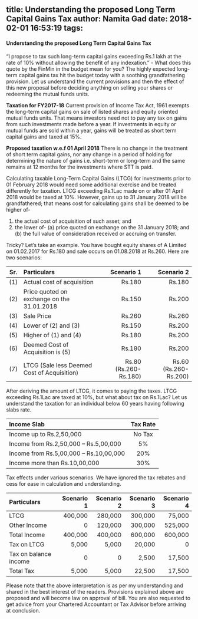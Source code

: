 title: Understanding the proposed Long Term Capital Gains Tax
author: Namita Gad
date: 2018-02-01 16:53:19
tags:
---
#### Understanding the proposed Long Term Capital Gains Tax

“I propose to tax such long-term capital gains exceeding Rs.1 lakh at the rate of 10% without allowing the benefit of any indexation.” - What does this quote by the FinMin in the budget mean for you? The highly expected long-term capital gains tax hit the budget today with a soothing grandfathering provision. Let us understand the current provisions and then the effect of this new proposal before deciding anything on selling your shares or redeeming the mutual funds units.

**Taxation for FY2017-18**
Current provision of Income Tax Act, 1961 exempts the long-term capital gains on sale of listed shares and equity oriented mutual funds units. That means investors need not to pay any tax on gains from such investments made before a year. If investments in equity or mutual funds are sold within a year, gains will be treated as short term capital gains and taxed at 15%.

**Proposed taxation w.e.f 01 April 2018**
There is no change in the treatment of short term capital gains, nor any change in a period of holding for determining the nature of gains i.e. short-term or long-term and the same remains at 12 months for the investments where STT is paid.

Calculating taxable Long-Term Capital Gains (LTCG) for investments prior to 01 February 2018 would need some additional exercise and be treated differently for taxation. LTCG exceeding Rs.1Lac made on or after 01 April 2018 would be taxed at 10%. However, gains up to 31 January 2018 will be grandfathered; that means cost for calculating gains shall be deemed to be higher of-
1.	the actual cost of acquisition of such asset; and
2.	the lower of-
(a) price quoted on exchange on the 31 January 2018; and
(b) the full value of consideration received or accruing on transfer.

Tricky? Let’s take an example. You have bought equity shares of A Limited on 01.02.2017 for Rs.180 and sale occurs on 01.08.2018 at Rs.260. Here are two scenarios:

|Sr.|Particulars|Scenario 1|Scenario 2|
|:---:|:------|-----:|-----:|
|(1)|Actual cost of acquisition|Rs.180|Rs.180
|(2)|Price quoted on exchange on the 31.01.2018|Rs.150|Rs.200
|(3)|Sale Price|Rs.260|Rs.260
|(4)|Lower of (2) and (3)|Rs.150|Rs.200
|(5)|Higher of (1) and (4)|Rs.180|Rs.200
|(6)|Deemed Cost of Acquisition is (5)|Rs.180|Rs.200
|(7)|LTCG (Sale less Deemed Cost of Acquisition)|Rs.80 (Rs.260-Rs.180)|Rs.60 (Rs.260-Rs.200)

After deriving the amount of LTCG, it comes to paying the taxes. LTCG exceeding Rs.1Lac are taxed at 10%, but what about tax on Rs.1Lac? Let us understand the taxation for an individual below 60 years having following slabs rate.

|Income Slab|Tax Rate|
|:---|:--:|
|Income up to Rs.2,50,000|No Tax
|Income from Rs.2,50,000 – Rs.5,00,000|5%
|Income from Rs.5,00,000 – Rs.10,00,000|20%
|Income more than Rs.10,00,000|30%

Tax effects under various scenarios. We have ignored the tax rebates and cess for ease in calculation and understanding.

|Particulars|Scenario 1|Scenario 2|Scenario 3|Scenario 4
|:--|--:|--:|--:|--:|
|LTCG|400,000|280,000|300,000|75,000
|Other Income|0|120,000|300,000|525,000
|Total Income|400,000|400,000|600,000|600,000
|Tax on LTCG|5,000|5,000|20,000|0
|Tax on balance income|0|0|2,500|17,500
|Total Tax|5,000|5,000|22,500|17,500

Please note that the above interpretation is as per my understanding and shared in the best interest of the readers. Provisions explained above are proposed and will become law on approval of bill. You are also requested to get advice from your Chartered Accountant or Tax Advisor before arriving at conclusion.